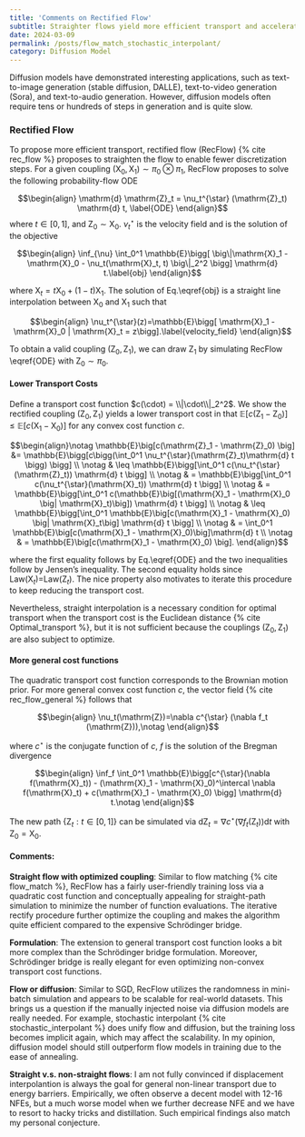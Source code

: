 ```yaml
---
title: 'Comments on Rectified Flow'
subtitle: Straighter flows yield more efficient transport and accelerates the simulations.
date: 2024-03-09
permalink: /posts/flow_match_stochastic_interpolant/
category: Diffusion Model
---
```



Diffusion models have demonstrated interesting applications, such as text-to-image generation (stable diffusion, DALLE), text-to-video generation (Sora), and text-to-audio generation. However, diffusion models often require tens or hundreds of steps in generation and is quite slow.

### Rectified Flow

To propose more efficient transport, rectified flow (RecFlow)  {% cite rec_flow %} proposes to straighten the flow to enable fewer discretization steps. For a given coupling $(\mathrm{X}_0, \mathrm{X}_1)\sim \pi_0\otimes \pi_1$, RecFlow proposes to solve the following probability-flow ODE 

$$\begin{align}
    \mathrm{d} \mathrm{Z}_t = \nu_t^{\star} (\mathrm{Z}_t) \mathrm{d} t, \label{ODE}
\end{align}$$
where $t\in[0, 1]$, and $\mathrm{Z}_0\sim \mathrm{X}_0$. $\nu_t^{\star}$ is the velocity field and is the solution of the objective

$$\begin{align}
    \inf_{\nu} \int_0^1 \mathbb{E}\bigg[ \big\|\mathrm{X}_1 - \mathrm{X}_0 - \nu_t(\mathrm{X}_t, t) \big\|_2^2 \bigg] \mathrm{d} t.\label{obj}
\end{align}$$

where $\mathrm{X}_t = t \mathrm{X}_0 + (1-t) \mathrm{X}_1$. The solution of Eq.\eqref{obj} is a straight line interpolation between $\mathrm{X}_0$ and $\mathrm{X}_1$ such that


$$\begin{align}
    \nu_t^{\star}(z)=\mathbb{E}\bigg[ \mathrm{X}_1 - \mathrm{X}_0 | \mathrm{X}_t = z\bigg].\label{velocity_field}
\end{align}$$

To obtain a valid coupling $(\mathrm{Z}_0, \mathrm{Z}_1)$, we can draw $\mathrm{Z}_1$ by simulating RecFlow \eqref{ODE} with $\mathrm{Z}_0\sim \pi_0$. 

#### Lower Transport Costs

Define a transport cost function $c(\cdot) = \\|\cdot\\|_2^2$. We show the rectified coupling $(\mathrm{Z}_0, \mathrm{Z}_1)$ yields a lower transport cost in that $\mathbb{E}\big[c(\mathrm{Z}_1 - \mathrm{Z}_0) \big]\leq \mathbb{E}\big[c(\mathrm{X}_1 - \mathrm{X}_0) \big]$ for any convex cost function $c$. 


$$\begin{align}\notag
    \mathbb{E}\big[c(\mathrm{Z}_1 - \mathrm{Z}_0) \big] &= \mathbb{E}\bigg[c\bigg(\int_0^1 \nu_t^{\star}(\mathrm{Z}_t)\mathrm{d} t \bigg) \bigg] \\ \notag
    & \leq \mathbb{E}\bigg[\int_0^1 c(\nu_t^{\star}(\mathrm{Z}_t)) \mathrm{d} t \bigg] \\ \notag
    & = \mathbb{E}\bigg[\int_0^1 c(\nu_t^{\star}(\mathrm{X}_t)) \mathrm{d} t \bigg] \\ \notag
    & = \mathbb{E}\bigg[\int_0^1 c(\mathbb{E}\big[(\mathrm{X}_1 - \mathrm{X}_0 \big| \mathrm{X}_t)\big]) \mathrm{d} t \bigg] \\ \notag
    & \leq \mathbb{E}\bigg[\int_0^1 \mathbb{E}\big[c(\mathrm{X}_1 - \mathrm{X}_0) \big| \mathrm{X}_t\big] \mathrm{d} t \bigg] \\ \notag
    & = \int_0^1 \mathbb{E}\big[c(\mathrm{X}_1 - \mathrm{X}_0)\big]\mathrm{d} t \\ \notag
    & = \mathbb{E}\big[c(\mathrm{X}_1 - \mathrm{X}_0) \big].
\end{align}$$

where the first equality follows by Eq.\eqref{ODE} and the two inequalities follow by Jensen’s inequality. The second equality holds since Law($\mathrm{X}_t$)=Law($\mathrm{Z}_t$). The nice property also motivates to iterate this procedure to keep reducing the transport cost.


Nevertheless, straight interpolation is a necessary condition for optimal transport when the transport cost is the Euclidean distance {% cite Optimal_transport %}, but it is not sufficient because the couplings $(\mathrm{Z}_0, \mathrm{Z}_1)$ are also subject to optimize. 


#### More general cost functions

The quadratic transport cost function corresponds to the Brownian motion prior. For more general convex cost function $c$, the vector field {% cite rec_flow_general %} follows that

$$\begin{align}
   \nu_t(\mathrm{Z})=\nabla c^{\star} (\nabla f_t (\mathrm{Z})),\notag
\end{align}$$

where $c^{\star}$ is the conjugate function of $c$, $f$ is the solution of the Bregman divergence

$$\begin{align}
    \inf_f \int_0^1 \mathbb{E}\bigg[c^{\star}(\nabla f(\mathrm{X}_t)) - (\mathrm{X}_1 - \mathrm{X}_0)^\intercal \nabla f(\mathrm{X}_t) + c(\mathrm{X}_1 - \mathrm{X}_0) \bigg] \mathrm{d} t.\notag
\end{align}$$

The new path $\{\mathrm{Z}_t: t\in[0, 1]\}$ can be simulated via $\mathrm{d} \mathrm{Z}_t=\nabla c^{\star}(\nabla f_t(\mathrm{Z}_t))\mathrm{d}t$ with $\mathrm{Z}_0=\mathrm{X}_0$.



#### Comments:

**Straight flow with optimized coupling**: Similar to flow matching {% cite flow_match %}, RecFlow has a fairly user-friendly training loss via a quadratic cost function and conceptually appealing for straight-path simulation to minimize the number of function evaluations. The iterative rectify procedure further optimize the coupling and makes the algorithm quite efficient compared to the expensive Schrödinger bridge. 

**Formulation**: The extension to general transport cost function looks a bit more complex than the Schrödinger bridge formulation. Moreover, Schrödinger bridge is really elegant for even optimizing non-convex transport cost functions.


**Flow or diffusion**: Similar to SGD, RecFlow utilizes the randomness in mini-batch simulation and appears to be scalable for real-world datasets. This brings us a question if the manually injected noise via diffusion models are really needed. For example, stochastic interpolant {% cite stochastic_interpolant %} does unify flow and diffusion, but the training loss becomes implicit again, which may affect the scalability. In my opinion, diffusion model should still outperform flow models in training due to the ease of annealing. 

**Straight v.s. non-straight flows**: I am not fully convinced if displacement interpolantion is always the goal for general non-linear transport due to energy barriers. Empirically, we often observe a decent model with 12-16 NFEs, but a much worse model when we further decrease NFE and we have to resort to hacky tricks and distillation. Such empirical findings also match my personal conjecture.

